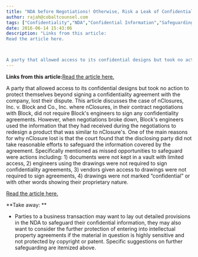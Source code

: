 ```yaml
---
title: "NDA before Negotiations! Otherwise, Risk a Leak of Confidential Information"
author: rajah@cobaltcounsel.com
tags: ["Confidentiality","NDA","Confidential Information","Safeguarding Requirements","Commercial Activities","Confidentiality Agreement","Rajah"]
date: 2016-06-14 15:43:06
description: "Links from this article:
Read the article here.



A party that allowed access to its confidential designs but took no action to pro..."
---
```


**Links from this article:**[Read the article here.](http://www.natlawreview.com/article/think-confidentiality-agreement-enough-to-protect-your-proprietary-information-think)

A party that allowed access to its confidential designs but took no action to protect themselves beyond signing a confidentiality agreement with the company, lost their dispute. This article discusses the case of nClosures, Inc. v. Block and Co., Inc. where nClosures, in their contract negotiations with Block, did not require Block's engineers to sign any confidentiality agreements. However, when negotiations broke down, Block's engineers used the information that they had received during the negotiations to redesign a product that was similar to nClosure's. One of the main reasons for why nClosure lost is that the court found that the disclosing party did not take reasonable efforts to safeguard the information covered by the agreement.  Specifically mentioned as missed opportunities to safeguard were actions including:  1) documents were not kept in a vault with limited access, 2) engineers using the drawings were not required to sign confidentiality agreements, 3) vendors given access to drawings were not required to sign agreements, 4) drawings were not marked “confidential” or with other words showing their proprietary nature.

 

[Read the article here.](http://www.natlawreview.com/article/think-confidentiality-agreement-enough-to-protect-your-proprietary-information-think)

 

**Take away: **
- Parties to a business transaction may want to lay out detailed provisions in the NDA to safeguard their confidential information, they may also want to consider the further protection of entering into intellectual property agreements if the material in question is highly sensitive and not protected by copyright or patent. Specific suggestions on further safeguarding are itemized above.
